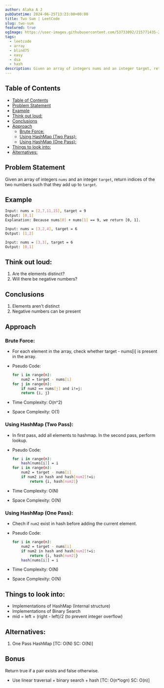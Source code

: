 ```yaml
---
author: Alaka A J
pubDatetime: 2024-06-25T13:23:00+00:00
title: Two Sum | LeetCode
slug: two-sum
featured: true
ogImage: https://user-images.githubusercontent.com/53733092/215771435-25408246-2309-4f8b-a781-1f3d93bdf0ec.png
tags:
  - leetcode
  - array
  - blind75
  - easy
  - dsa
  - hash
description: Given an array of integers nums and an integer target, return indices of the two numbers such that they add up to target.
---
```


## Table of Contents

- [Table of Contents](#table-of-contents)
- [Problem Statement](#problem-statement)
- [Example](#example)
- [Think out loud:](#think-out-loud)
- [Conclusions](#conclusions)
- [Approach](#approach)
  - [Brute Force:](#brute-force)
  - [Using HashMap (Two Pass):](#using-hashmap-two-pass)
  - [Using HashMap (One Pass):](#using-hashmap-one-pass)
- [Things to look into:](#things-to-look-into)
- [Alternatives:](#alternatives)

## Problem Statement

Given an array of integers `nums` and an integer `target`, return indices of the two numbers such that they add up to `target`.

## Example

```bash
Input: nums = [2,7,11,15], target = 9
Output: [0,1]
Explanation: Because nums[0] + nums[1] == 9, we return [0, 1].

Input: nums = [3,2,4], target = 6
Output: [1,2]

Input: nums = [3,3], target = 6
Output: [0,1]
```

## Think out loud:

1. Are the elements distinct?
2. Will there be negative numbers?

## Conclusions

1. Elements aren't distinct
2. Negative numbers can be present

## Approach

### Brute Force:

- For each element in the array, check whether target - nums[i] is present in the array.
- Pseudo Code:

  ```bash
  for i in range(n):
      num2 = target - nums[i]
  for j in range(n):
      if num2 == nums[j] and i!=j:
      return {i, j}
  ```

- Time Complexity: O(n^2)
- Space Complexity: O(1)

### Using HashMap (Two Pass):

- In first pass, add all elements to hashmap. In the second pass, perform lookup.
- Pseudo Code:

  ```bash
  for i in range(n):
      hash[nums[i]] = i
  for i in range(n):
      num2 = target - nums[i]
      if num2 in hash and hash[num2]!=i:
          return {i, hash[num2]}
  ```

- Time Complexity: O(N)
- Space Complexity: O(N)

### Using HashMap (One Pass):

- Chech if `num2` exist in hash before adding the current element.
- Pseudo Code:

  ```bash
  for i in range(n):
      num2 = target - nums[i]
      if num2 in hash and hash[num2]!=i:
          return {i, hash[num2]}
      hash[nums[i]] = i
  ```

- Time Complexity: O(N)
- Space Complexity: O(N)

## Things to look into:

- Implementations of HashMap (Internal structure)
- Implementations of Binary Search
- mid = left + (right - left)/2 (to prevent integer overflow)

## Alternatives:

1. One Pass HashMap [TC: O(N) SC: O(N)]

## Bonus

Return true if a pair exists and false otherwise.

- Use linear traversal + binary search + hash [TC: O(n*logn) SC: O(n)]

